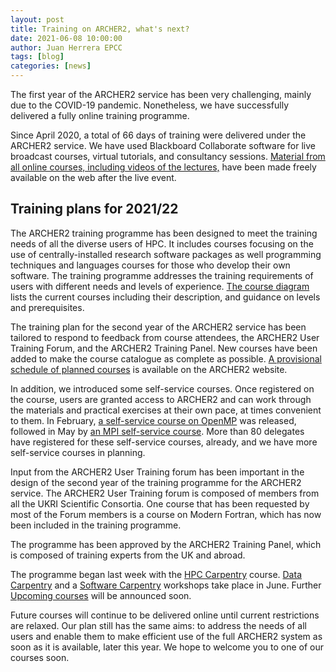 ```yaml
---
layout: post
title: Training on ARCHER2, what's next?
date: 2021-06-08 10:00:00
author: Juan Herrera EPCC
tags: [blog] 
categories: [news]
---
```


The first year of the ARCHER2 service has been very challenging, mainly due to the COVID-19 pandemic. Nonetheless, we have successfully delivered a fully online training programme.

Since April 2020, a total of 66 days of training were delivered under the ARCHER2 service. We have used Blackboard Collaborate software for live broadcast courses, virtual tutorials, and consultancy sessions. [Material from all online courses, including videos of the lectures,](https://www.archer2.ac.uk/training/materials/) have been made freely available on the web after the live event.

## Training plans for 2021/22 

The ARCHER2 training programme has been designed to meet the training needs of all the diverse users of HPC.  It includes courses focusing on the use of centrally-installed research software packages as well programming techniques and languages courses for those who develop their own software. The training programme addresses the training requirements of users with different needs and levels of experience. [The course diagram](https://www.archer2.ac.uk/training/courses/) lists the current courses including their description, and guidance on levels and prerequisites.

The training plan for the second year of the ARCHER2 service has been tailored to respond to feedback from course attendees, the ARCHER2 User Training Forum, and the ARCHER2 Training Panel. New courses have been added to make the course catalogue as complete as possible. [A provisional schedule of planned courses](https://www.archer2.ac.uk/training/#archer2-year-two-planned-courses) is available on the ARCHER2 website.

In addition, we introduced some self-service courses. Once registered on the course, users are granted access to ARCHER2 and can work through the materials and practical exercises at their own pace, at times convenient to them. In February, [a self-service course on OpenMP](https://www.archer2.ac.uk/training/courses/210000-openmp-self-service/) was released, followed in May by [an MPI self-service course](https://www.archer2.ac.uk/training/courses/210000-mpi-self-service/). More than 80 delegates have registered for  these self-service courses, already, and we have more self-service courses in planning.

Input from the ARCHER2 User Training forum has been important in the design of the second year of the training programme for the ARCHER2 service. The ARCHER2 User Training forum is composed of members from all the UKRI Scientific Consortia. One course that has been requested by most of the Forum members is a course on Modern Fortran, which has now been included in the training programme. 

The programme has been approved by the ARCHER2 Training Panel, which is composed of training experts from the UK and abroad. 

The programme began last week with the [HPC Carpentry](https://www.archer2.ac.uk/training/courses/210602-hpc-carpentry/) course.  [Data Carpentry](https://www.archer2.ac.uk/training/courses/210614-data-carpentry/) and a [Software Carpentry](https://www.archer2.ac.uk/training/courses/210621-software-carpentry/) workshops take place in June. Further [Upcoming courses](https://www.archer2.ac.uk/training/#upcoming-training) will be announced soon.

Future courses will continue to be delivered online until current restrictions are relaxed. Our plan still has the same aims: to address the needs of all users and enable them to make efficient use of the full ARCHER2 system as soon as it is available, later this year.  We hope to welcome you to one of our courses soon.
